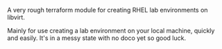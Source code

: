 A very rough terraform module for creating RHEL lab environments on libvirt.

Mainly for use creating a lab environment on your local machine, quickly and easily. It's in
a messy state with no doco yet so good luck.